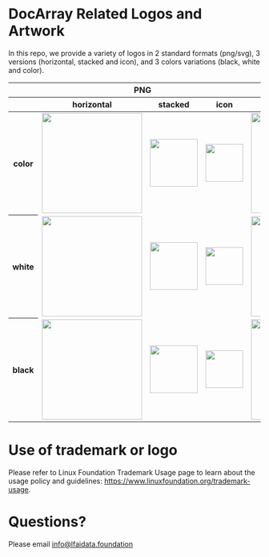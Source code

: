 # DocArray Related Logos and Artwork 
In this repo, we provide a variety of logos in 2 standard formats (png/svg), 3 versions (horizontal, stacked and icon), and 3 colors variations (black, white and color). 


<table class="logos-table">
	<thead>
		<tr>
			<th></th>
			<th colspan="3">PNG</th>
			<th colspan="3">SVG</th>
		</tr>
		<tr>
			<th></th>
			<th>horizontal</th>
			<th>stacked</th>
			<th>icon</th>
			<th>horizontal</th>
			<th>stacked</th>
			<th>icon</th>
		</tr>
	</thead>	
    <tbody>
		<tr>
			<th>color</th>
			<td><a href="horizontal/color/docarray-horizontal-color.png" download><img src="horizontal/color/docarray-horizontal-color.png" width="200"></a></td>
			<td><a href="stacked/color/docarray-stacked-color.png" download><img src="stacked/color/docarray-stacked-color.png" width="95"></a></td>
			<td><a href="icon/color/docarray-icon-color.png" download><img src="icon/color/docarray-icon-color.png" width="75"></a></td>
			<td><a href="horizontal/color/docarray-horizontal-color.svg" download><img src="horizontal/color/docarray-horizontal-color.svg" width="200"></a></td>
			<td><a href="stacked/color/docarray-stacked-color.svg" download><img src="stacked/color/docarray-stacked-color.svg" width="95"></a></td>
			<td><a href="icon/color/docarray-icon-color.png" download><img src="icon/color/docarray-icon-color.png" width="75"></a></td>
		</tr>
		<tr>
			<th>white</th>
			<td><a href="horizontal/white/docarray-horizontal-white.png" download><img src="horizontal/white/docarray-horizontal-white.png" width="200"></a></td>
			<td><a href="stacked/white/docarray-stacked-white.png" download><img src="stacked/white/docarray-stacked-white.png" width="95"></a></td>
			<td><a href="icon/white/docarray-icon-white.png" download><img src="icon/white/docarray-icon-white.png" width="75"></a></td>
			<td><a href="horizontal/white/docarray-horizontal-white.svg" download><img src="horizontal/white/docarray-horizontal-white.svg" width="200"></a></td>
			<td><a href="stacked/white/docarray-stacked-white.svg" download><img src="stacked/white/docarray-stacked-white.svg" width="95"></a></td>
			<td><a href="icon/white/docarray-icon-white.svg" download><img src="icon/white/docarray-icon-white.svg" width="75"></a></td>
		</tr>
		<tr>
			<th>black</th>
			<td><a href="horizontal/black/docarray-horizontal-black.png" download><img src="horizontal/black/docarray-horizontal-black.png" width="200"></a></td>
			<td><a href="stacked/black/docarray-stacked-black.png" download><img src="stacked/black/docarray-stacked-black.png" width="95"></a></td>
			<td><a href="icon/black/docarray-icon-black.png" download><img src="icon/black/docarray-icon-black.png" width="75"></a></td>
			<td><a href="horizontal/black/docarray-horizontal-black.svg" download><img src="horizontal/black/docarray-horizontal-black.svg" width="200"></a></td>
			<td><a href="stacked/black/docarray-stacked-black.svg" download><img src="stacked/black/docarray-stacked-black.svg" width="95"></a></td>
			<td><a href="icon/black/docarray-icon-black.svg" download><img src="icon/black/docarray-icon-black.svg" width="75"></a></td>
		</tr>
	</tbody>	
</table>



# Use of trademark or logo 
Please refer to Linux Foundation Trademark Usage page to learn about the usage policy and guidelines: https://www.linuxfoundation.org/trademark-usage. 

# Questions? 
Please email info@lfaidata.foundation
